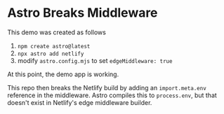 # Astro Breaks Middleware

This demo was created as follows

1. `npm create astro@latest`
1. `npx astro add netlify`
1. modify `astro.config.mjs` to set `edgeMiddleware: true`

At this point, the demo app is working.

This repo then breaks the Netlify build by adding an `import.meta.env`
reference in the middleware. Astro compiles this to `process.env`, but that
doesn't exist in Netlify's edge middleware builder.
